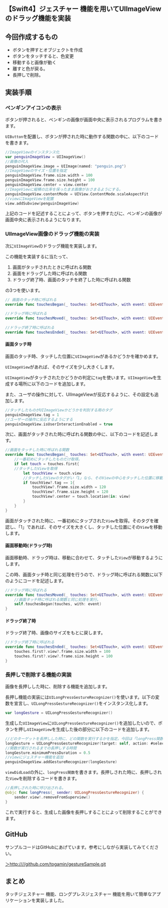 ## 【Swift4】ジェスチャー 機能を用いてUIImageViewのドラッグ機能を実装



<h2>今回作成するもの</h2>

* ボタンを押すとオブジェクトを作成
* ボタンをタッチすると、色変更
* 移動すると画像が動く
* 離すと色が戻る。
* 長押しで削除。



<h2>実装手順</h2>

<h3>ペンギンアイコンの表示</h3>

ボタンが押されると、ペンギンの画像が画面中央に表示されるプログラムを書きます。

`UIButton`を配置し、ボタンが押された時に動作する関数の中に、以下のコードを書きます。

```swift
//ImageViewのインスタンス化
var penguinImageView = UIImageView()
//画像の代入
penguinImageView.image = UIImage(named: "penguin.png")
//ImageViewのサイズ・位置を指定
penguinImageView.frame.size.width = 100
penguinImageView.frame.size.height = 100
penguinImageView.center = view.center
//ImageViewに縦横の比率を保ったまま画像がおさまるようにする。
penguinImageView.contentMode = UIView.ContentMode.scaleAspectFit
//viewにImageViewを配置
view.addSubview(penguinImageView)
```

上記のコードを記述することによって、ボタンを押すたびに、ペンギンの画像が画面中央に表示されるようになります。

<h3>UIImageView画像のドラッグ機能の実装</h3>

次に`UIImageView`のドラッグ機能を実装します。

この機能を実装するに当たって、
<ol><li>画面がタッチされたときに呼ばれる関数</li><li>画面をドラッグした時に呼ばれる関数</li><li>ドラッグ終了時、画面のタッチを終了した時に呼ばれる関数</li></ol>

の3つを使います。

```swift
// 画面のタッチ時に呼ばれる
override func touchesBegan(_ touches: Set<UITouch>, with event: UIEvent?) {}
 
//ドラッグ時に呼ばれる
override func touchesMoved(_ touches: Set<UITouch>, with event: UIEvent?) {}
 
//ドラッグ終了時に呼ばれる
override func touchesEnded(_ touches: Set<UITouch>, with event: UIEvent?) {}

```

<h4>画面タッチ時</h4>

画面のタッチ時、タッチした位置に`UIImageView`があるかどうかを確かめます。

`UIImageView`があれば、そのサイズを少し大きくします。

`UIImageView`がタッチされたかどうかの判定に`tag`を使います。`UIImageView`を生成する場所に以下のコードを追加します。

また、ユーザの操作に対して、UIImageViewが反応するように、その設定も追加します。

```swift
//タッチしたものがUIImageViewかどうかを判別する用のタグ
penguinImageView.tag = 1
//ユーザーの操作に反応するようにする
penguinImageView.isUserInteractionEnabled = true
```

次に、画面がタッチされた時に呼ばれる関数の中に、以下のコードを記述します。

```swift
//画面をタッチした時に呼ばれる関数
override func touchesBegan(_ touches: Set<UITouch>, with event: UIEvent?) {
	//一番初めにタッチしたものだけ取得。
	if let touch = touches.first{
	//タッチしたViewを取得
    	let touchView = touch.view
       	//タッチしたViewのタグがい「1」なら、そのViewの中心をタッチした位置に移動する。
    	if touchView?.tag == 1{
          	touchView?.frame.size.width = 120
            touchView?.frame.size.height = 120
           	touchView?.center = touch.location(in: view)
       	}
    }
}
```

画面がタッチされた時に、一番初めにタップされた`View`を取得。そのタグを確認し、「1」であれば、そのサイズを大きくし、タッチした位置にその`View`を移動します。

<h4>画面移動時(ドラッグ時)</h4>

画面移動時、ドラッグ時は、移動に合わせて、タッチした`View`が移動するようにします。

この時、画面タッチ時と同じ処理を行うので、ドラッグ時に呼ばれる関数に以下のようにコードを記述します。

```swift
//ドラッグ時に呼ばれる
override func touchesMoved(_ touches: Set<UITouch>, with event: UIEvent?) {
	//画面タッチ時に呼ばれる関数と同じ処理を実行。
    self.touchesBegan(touches, with: event)
}
```

<h4>ドラッグ終了時</h4>

ドラッグ終了時、画像のサイズをもとに戻します。

```swift
//ドラッグ終了時に呼ばれる
override func touchesEnded(_ touches: Set<UITouch>, with event: UIEvent?) {
 	touches.first?.view?.frame.size.width = 100
    touches.first?.view?.frame.size.height = 100
}
```

<h3>長押しで削除する機能の実装</h3>

画像を長押しした時に、削除する機能を追加します。

長押し機能の実装には`UILongPressGestureRecognizer()`を使います。以下の変数を宣言し、`UILongPressGestureRecognizer()`をインスタンス化します。



```swift
var longGesture = UILongPressGestureRecognizer()
```

生成した`UIImageView`に`UILongPressGestureRecognizer()`を追加したいので、ボタンを押し`UIImageView`を生成した後の部分に以下のコードを追加します。

```swift
//どのターゲットを長押しした時に、どの関数を実行するかを指定。今回は「longPress関数」を実行する。
longGesture = UILongPressGestureRecognizer(target: self, action: #selector(ViewController.longPress(_:)))
//関数が実行されるまでの長押しする時間
longGesture.minimumPressDuration = 0.5
//viewにジェスチャー機能を追加
penguinImageView.addGestureRecognizer(longGesture)
```

 `viewDidLoad`の外に、`longPress関数`を書きます。長押しされた時に、長押しされた`View`を削除するコードを書きます。



```swift
//長押しされた時に呼び出される。
@objc func longPress(_ sender: UILongPressGestureRecognizer) {
    sender.view!.removeFromSuperview()
}
```

これで実行すると、生成した画像を長押しすることによって削除することができます。

<h2>GitHub</h2>

サンプルコードはGitHubにあげています。参考にしながら実装してみてください。

<a href = "https://github.com/togamin/gestureSample.git">＞http:////github.com/togamin/gestureSample.git</a>


<h2>まとめ</h2>

タッチジェスチャー 機能、ロングプレスジェスチャー 機能を用いて簡単なアプリケーションを実装しました。




